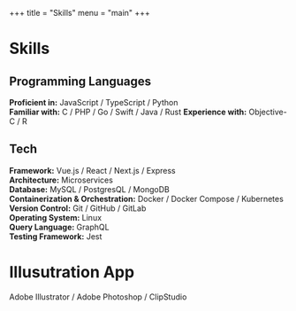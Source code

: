 +++
title = "Skills"
menu = "main"
+++

# Skills

## Programming Languages

**Proficient in:** JavaScript / TypeScript / Python  
**Familiar with:** C / PHP / Go / Swift / Java / Rust
**Experience with:** Objective-C / R

## Tech
**Framework:**
  Vue.js / React / Next.js / Express  
**Architecture:**
  Microservices  
**Database:**
  MySQL / PostgresQL / MongoDB  
**Containerization & Orchestration:**
  Docker / Docker Compose / Kubernetes  
**Version Control:**
  Git / GitHub / GitLab  
**Operating System:**
  Linux  
**Query Language:**
  GraphQL  
**Testing Framework:**
  Jest  

# Illusutration App
  Adobe Illustrator / Adobe Photoshop / ClipStudio